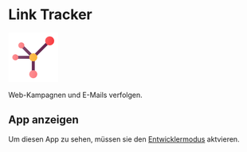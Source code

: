 # Link Tracker
![icons_odoo_website_partner](assets/icons_odoo_website_partner.png)

Web-Kampagnen und E-Mails verfolgen.

## App anzeigen

Um diesen App zu sehen, müssen sie den [Entwicklermodus](Einstellungen.md#Entwicklermodus%20aktivieren) aktvieren.